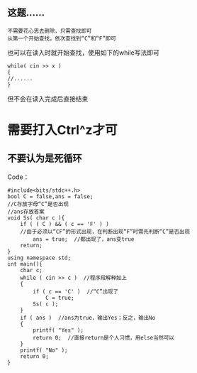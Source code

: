 ## 这题……

	不需要花心思去删除，只需查找即可
    从第一个开始查找，依次查找到“C”和“F”即可
    
也可以在读入时就开始查找，使用如下的while写法即可

```
while( cin >> x )
{
//......
}
```

但不会在读入完成后直接结束

# 需要打入Ctrl^z才可

## 不要认为是死循环

Code：

```
#include<bits/stdc++.h>
bool C = false,ans = false;  
//C存放字母“C”是否出现
//ans存放答案
void Ss( char c ){
	if ( ( C ) && ( c == 'F' ) )  
    //由于必须以“CF”的形式出现，在判断出现“F”时需先判断“C”是否出现
		ans = true;  //都出现了，ans变true
	return;
}
using namespace std;
int main(){
	char c;
	while ( cin >> c )  //程序段解释如上
	{
		if ( c == 'C' )  //“C”出现了
			C = true;
		Ss( c );
	}
	if ( ans )  //ans为true，输出Yes；反之，输出No
	{
		printf( "Yes" );
		return 0;  //直接return是个人习惯，用else当然可以
	}
	printf( "No" );
	return 0;
}
```